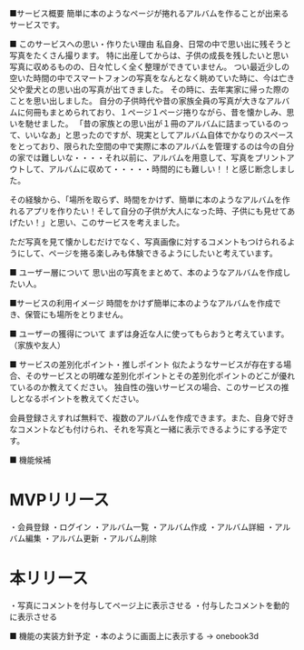 ■サービス概要
簡単に本のようなページが捲れるアルバムを作ることが出来るサービスです。

■ このサービスへの思い・作りたい理由
私自身、日常の中で思い出に残そうと写真をたくさん撮ります。
特に出産してからは、子供の成長を残したいと思い写真に収めるものの、日々忙しく全く整理ができていません。
つい最近少しの空いた時間の中でスマートフォンの写真をなんとなく眺めていた時に、今は亡き父や愛犬との思い出の写真が出てきました。
その時に、去年実家に帰った際のことを思い出しました。
自分の子供時代や昔の家族全員の写真が大きなアルバムに何冊もまとめられており、１ページ１ページ捲りながら、昔を懐かしみ、思いを馳せました。
「昔の家族との思い出が１冊のアルバムに詰まっているのって、いいなあ」と思ったのですが、現実としてアルバム自体でかなりのスペースをとっており、限られた空間の中で実際に本のアルバムを管理するのは今の自分の家では難しいな・・・・それ以前に、アルバムを用意して、写真をプリントアウトして、アルバムに収めて・・・・・時間的にも難しい！！と感じ断念しました。

その経験から、「場所を取らず、時間をかけず、簡単に本のようなアルバムを作れるアプリを作りたい！そして自分の子供が大人になった時、子供にも見せてあげたい！」と思い、このサービスを考えました。

ただ写真を見て懐かしむだけでなく、写真画像に対するコメントもつけられるようにして、ページを捲る楽しみも体験できるようにしたいと考えています。


■ ユーザー層について
思い出の写真をまとめて、本のようなアルバムを作成したい人。

■サービスの利用イメージ
時間をかけず簡単に本のようなアルバムを作成でき、保管にも場所をとりません。

■ ユーザーの獲得について
まずは身近な人に使ってもらおうと考えています。（家族や友人）

■ サービスの差別化ポイント・推しポイント
似たようなサービスが存在する場合、そのサービスとの明確な差別化ポイントとその差別化ポイントのどこが優れているのか教えてください。
独自性の強いサービスの場合、このサービスの推しとなるポイントを教えてください。

会員登録さえすれば無料で、複数のアルバムを作成できます。また、自身で好きなコメントなども付けられ、それを写真と一緒に表示できるようにする予定です。


■ 機能候補
  # MVPリリース
  ・会員登録
  ・ログイン
  ・アルバム一覧
  ・アルバム作成
  ・アルバム詳細
  ・アルバム編集
  ・アルバム更新
  ・アルバム削除


  # 本リリース
  ・写真にコメントを付与してページ上に表示させる
  ・付与したコメントを動的に表示させる


■ 機能の実装方針予定
・本のように画面上に表示する → onebook3d
